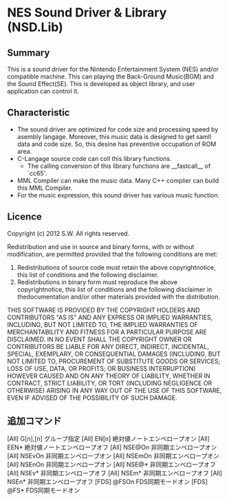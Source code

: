 # NES Sound Driver & Library (NSD.Lib)

## Summary

This is a sound driver for the Nintendo Entertainment System (NES) and/or compatible machine.
 This can playing the Back-Ground Music(BGM) and the Sound Effect(SE).
 This is developed as object library, and user application can control it.


## Characteristic

- The sound driver are optimized for code size and processing speed by asembly langage. Moreover, this music data is designed to get samll data and code size. So, this desine has preventive occupation of ROM area.
- C-Langage source code can coll this library functions.
    - The calling conversion of this library functions are \_\_fastcall\_\_ of `cc65'.
- MML Compiler can make the music data. Many C++ complier can build this MML Compiler.
- For the music expression, this sound driver has various music function.


## Licence

Copyright (c) 2012 S.W.
 All rights reserved.

Redistribution and use in source and binary forms, with or without modification, are permitted provided that the following conditions are met:

1. Redistributions of source code must retain the above copyrightnotice, this list of conditions and the following disclaimer. 
2. Redistributions in binary form must reproduce the above copyrightnotice, this list of conditions and the following disclaimer in thedocumentation and/or other materials provided with the distribution. 

THIS SOFTWARE IS PROVIDED BY THE COPYRIGHT HOLDERS AND CONTRIBUTORS "AS IS" AND ANY EXPRESS OR IMPLIED WARRANTIES, INCLUDING, BUT NOT LIMITED TO, THE IMPLIED WARRANTIES OF MERCHANTABILITY AND FITNESS FOR A PARTICULAR PURPOSE ARE DISCLAIMED. IN NO EVENT SHALL THE COPYRIGHT OWNER OR CONTRIBUTORS BE LIABLE FOR ANY DIRECT, INDIRECT, INCIDENTAL, SPECIAL, EXEMPLARY, OR CONSEQUENTIAL DAMAGES (INCLUDING, BUT NOT LIMITED TO, PROCUREMENT OF SUBSTITUTE GOODS OR SERVICES; LOSS OF USE, DATA, OR PROFITS; OR BUSINESS INTERRUPTION) HOWEVER CAUSED AND ON ANY THEORY OF LIABILITY, WHETHER IN CONTRACT, STRICT LIABILITY, OR TORT (INCLUDING NEGLIGENCE OR OTHERWISE) ARISING IN ANY WAY OUT OF THE USE OF THIS SOFTWARE, EVEN IF ADVISED OF THE POSSIBILITY OF SUCH DAMAGE. 


## 追加コマンド

[All] G[n],[n]  グルーブ指定
[All] EN[n]     絶対値ノートエンベロープオン
[All] EEN*      絶対値ノートエンベロープオフ
[All] NSE@On    非同期エンベロープオン
[All] NSEvOn    非同期エンベロープオン
[All] NSEmOn    非同期エンベロープオン
[All] NSEnOn    非同期エンベロープオン
[All] NSE@*     非同期エンベロープオフ
[All] NSEv*     非同期エンベロープオフ
[All] NSEm*     非同期エンベロープオフ
[All] NSEn*     非同期エンベロープオフ
[FDS] @FSOn     FDS同期モードオン
[FDS] @FS*      FDS同期モードオン
